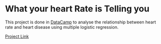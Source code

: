 
# What your heart Rate is Telling you
This project is done in [DataCamp](https://www.datacamp.com/projects/445) to analyse the relationship between heart rate and heart disease using multiple logistic regression. 

[Project Link](https://github.com/emuhsina/heart_rate/blob/master/notebook.ipynb)

